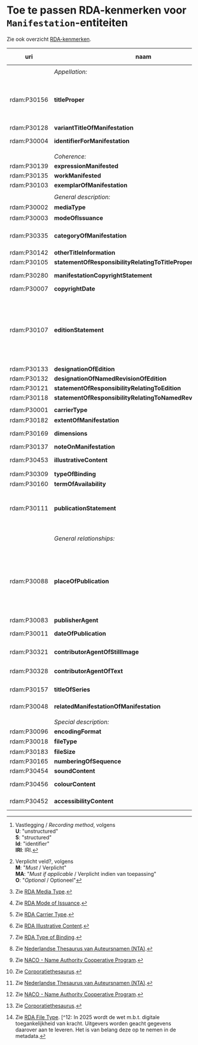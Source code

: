 # Toe te passen RDA-kenmerken voor `Manifestation`-entiteiten

Zie ook overzicht [RDA-kenmerken](RDA-kenmerken.md).


| uri | naam | opm. | range | vastlegging [^1] | verpl.? [^2] | max. | waarde |
| --- | --- | --- | --- | --- | --- | --- | --- |
||
|| *Appellation:* | *elementen om de entiteit te benoemen:* ||| M | >1 |
| rdam:P30156 |	**titleProper** | letterijk overnemen uit de bron zoals het er staat, ook eventuele tikfouten<br>vastleggen als een zin<br>hoofdlettergebruik zoals in de taal van de titel gebruikelijk is<br>bij fouten de gecorrigeerde titel opnemen als **variantTitleOfManifestation** | `Nomen` | U | M | 1 |
| rdam:P30128	 | **variantTitleOfManifestation** | zie bij **titleProper** | `Nomen` | U | O | >1 |
| rdam:P30004 | **identifierForManifestation** | systeemonafhankelijke identifier, indien mogelijk persistent, dit is niet de identifier van het metadata record | `Nomen` | Id |	MA | >1 | "ISBN: 9025499678" |
||
|| *Coherence:* | *primaire relaties tussen entiteiten:* ||| M | >1 |
| rdam:P30139 | **expressionManifested** || `Expression` | S / Id / IRI | M | >1 |
| rdam:P30135 | **workManifested** || `Work` | S / Id / IRI | O | 1 |
| rdam:P30103	|	**exemplarOfManifestation** || `Item` | S / Id / IRI | M | >1 |
||
||	*General description:*	| *algemene beschrijving (basistoepassingsprofiel):* |
| rdam:P30002	| **mediaType** |	||	S / IRI | M | 1 | RDA Media Type [^3] |
| rdam:P30003	| **modeOfIssuance** ||| S / IRI | M | 1 | RDA Mode of Issuance [^4] |
| rdam:P30335	| **categoryOfManifestation** | TODO: zijn dit de vormtrefwoorden? || U / S / Id / IRI | O | 1 | Brinkman Trefwoorden thesaurus, Thema (https://ns.editeur.org/thema/nl) |
| rdam:P30142	| **otherTitleInformation** | gebruik voor ondertitel || U | O | >1 |
| rdam:P30105	| **statementOfResponsibilityRelatingToTitleProper** | TODO waarvoor? / overnemen uit de resource  || U | MA | 1 |
| rdam:P30280 | **manifestationCopyrightStatement** | datum en bij wie de copyright berust, overnemen uit de bron<br>als alleen een datum bekend is, gebruik dan **copyrightDate** || U | MA | 1 |
| rdam:P30007 | **copyrightDate**	| datum copyright zoals vermeld in de bron || U | MA | 1 | ISO 8601-1:2019 |
||
| rdam:P30107 | **editionStatement** |	een vermelding die een editie identificeert waartoe een manifestatie behoort<br>wordt samengesteld uit de volgende elementen: **designationOfEdition**, **designationOfNamedRevisionOfEdition**, **statementOfResponsibilityRelatingToEdition**, **statementOfResponsibilityRelatingToNamedRevisionOfEdition**, als deze elementen apart genoteerd kunnen worden en van toepassing zijn, gebruik deze elementen, indien de informatie als geheel wordt opgenomen, gebruik dan dit element |
| rdam:P30133 | **designationOfEdition** | overnemen uit de bron || U | MA | >1 |
| rdam:P30132 | **designationOfNamedRevisionOfEdition** ||| U | MA | >1 |
| rdam:P30121 | **statementOfResponsibilityRelatingToEdition** ||| U | MA | 1 |
| rdam:P30118 | **statementOfResponsibilityRelatingToNamedRevisionOfEdition** ||| U | MA | 1 |
||
| rdam:P30001 | **carrierType** |	||	S / Id / IRI | M | 1 | RDA Carrier Type [^5] |
| rdam:P30182 | **extentOfManifestation** | o.a. aantal pagina's ||S| M | 1 |
| rdam:P30169	 | **dimensions** |	neem op wat nodig is voor het magazijn van fysieke bronnen,  maten in cm., tenzij hoogte < 10 cm, dan in mm. || U / S (?) | MA | >1 |
| rdam:P30137 | **noteOnManifestation** ||| U | O | >1 |
| rdam:P30453 | **illustrativeContent**	 | een indicatie van de soorten expressies van beeldcontent die de hoofd-expressies aanvullen || S / IRI | MA | >1 | RDA Illustrative Content [^6] |
| rdam:P30309 | **typeOfBinding** ||| S / IRI | O | >1 | RDA Type of Binding [^7] |
| rdam:P30160 | **termOfAvailability** | o.a. prijs || U | O | >1 |
| rdam:P30111 | **publicationStatement** | wordt samengesteld uit de volgende subelementen: **placeOfPublication**, name of publisher, date of publication. Als deze elementen apart genoteerd kunnen worden en van toepassing zijn, gebruik deze elementen. Indien de informatie als geheel wordt opgenomen, gebruik dan dit superelement || S | O | 1 | "Spijkenisse : Hageboek, 1998" |
||
|| *General relationships:* | *algemene elementen om relaties van de entiteit te beschrijven (basistoepassingsprofiel):* |
| rdam:P30088 | **placeOfPublication**	| zoals vermeld in de bron. Indien niet bekend, geef aan: "Plaats van uitgave niet vastgesteld" in element **noteOnManifestation**.<br>Zet een plaats tussen vierkante haken als de bron van de informatie niet de `Manifestation` zelf is. [ TODO: willen we dit wel? -> Indien mogelijk herhaal dit element om een identifier of iri van een plaats te geven. Herhaal dit element om een land van uitgave te vermelden, het liefst gestructureerd, met identifier of iri. Indien de identifier van een plaats het land duidelijk aangeeft, dan is een land van uitgave niet nodig] | `Place` | U / Id / IRI | MA | >1 |
| rdam:P30083 | **publisherAgent** | overnemen uit de bron | `Agent` | U / Id / IRI | MA | >1 |
| rdam:P30011 | **dateOfPublication** | indien onbekend, geen datum, jaar of periode wanneer publicatie kan hebben plaatsgevonden | `Timespan` | U / S / Id / IRI | M | 1 | ISO 8601-1:2019 |
| rdam:P30321 | **contributorAgentOfStillImage** || `Agent` | U / S / Id / IRI | O | >1 | NTA [^8] , NACO [^9] , Corporatiethesaurus [^10] |
| rdam:P30328 | **contributorAgentOfText** || `Agent` | U / S / Id / IRI | O | >1 | NTA [^8] , NACO [^9] , Corporatiethesaurus [^10] |
| rdam:P30157 |	**titleOfSeries** | letterlijk overnemen uit de bron, vastleggen als een zin<br> Hoofdlettergebruik zoals in de taal van de titel gebruikelijk is. |`Nomen` | U | MA | >1 |
| rdam:P30048	 | **relatedManifestationOfManifestation** || `Manifestation` | U / S / Id / IRI | O | >1 |
||
||	*Special description:* | *Gespecialiseerde elementen om de entiteit te beschrijven:* |
| rdam:P30096 | **encodingFormat** | wijze waarop digitale inhoud gecodeerd is || U / S / IRI | MA | >1 | "html" |
| rdam:P30018 | **fileType** ||| U / S / IRI  | O | 1 | RDA File Type [^11] |
| rdam:P30183 | **fileSize** |||	U | O | 1 |
| rdam:P30165 | **numberingOfSequence**	| overnemen uit de bron || U | MA | 1 |
| rdam:P30454	 | **soundContent** | indicatie van de aanwezigheid of afwezigheid van geluid [^12] || U | MA | >1 |
| rdam:P30456 | **colourContent** | indicatie van de aanwezigheid van kleur of grijsschakeringen [^12] || U | MA | >1 |
| rdam:P30452 |	**accessibilityContent** | indicatie van de soorten expressies die alternatieve zintuiglijke modi bieden om de hoofd-expressie waar te nemen [^12 ]|| U | MA | >1 |


[^1]: Vastlegging / *Recording method*, volgens <br>**U**: "unstructured"<br>**S**: "structured"<br>**Id**: "identifier" <br>**IRI**: IRI.
[^2]: Verplicht veld?, volgens <br>**M**: "*Must* / Verplicht"<br>**MA**: "*Must if applicable* / Verplicht indien van toepassing"<br>**O**: "*Optional* / Optioneel" 
[^3]: Zie [RDA Media Type](http://www.rdaregistry.info/termList/RDAMediaType/).
[^4]: Zie [RDA Mode of Issuance](http://www.rdaregistry.info/termList/ModeIssue/).
[^5]: Zie [RDA Carrier Type](http://www.rdaregistry.info/termList/RDACarrierType/).
[^6]: Zie [RDA Illustrative Content](http://www.rdaregistry.info/termList/IllusContent/).
[^7]: Zie [RDA Type of Binding](http://www.rdaregistry.info/termList/RDATypeOfBinding/).
[^8]: Zie [Nederlandse Thesaurus van Auteursnamen (NTA)](http://data.bibliotheken.nl/id/dataset/persons).
[^9]: Zie [NACO - Name Authority Cooperative Program](https://www.loc.gov/aba/pcc/naco/). 
[^10]: Zie [Corporatiethesaurus](http://data.bibliotheken.nl/id/dataset/corps).
[^11]: Zie [RDA File Type](http://rdaregistry.info/termList/fileType).
[^12: In 2025 wordt de wet m.b.t. digitale toegankelijkheid van kracht. Uitgevers worden geacht gegevens daarover aan te leveren. Het is van belang deze op te nemen in de metadata.
